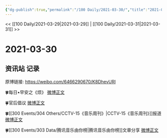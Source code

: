 ```yaml
---
{"dg-publish":true,"permalink":"/100 Daily/2021-03-30/","title":"2021-03-30","created":"2023-04-09T15:17:26.020+08:00","updated":"2023-04-09T15:18:04.084+08:00"}
---
```



<< [[100 Daily/2021-03-29\|2021-03-29]] | [[100 Daily/2021-03-31\|2021-03-31]] >>

# 2021-03-30

## 资讯站 记录

原博链接: https://weibo.com/6466290670/K8DhevURl

🍀每日•早安之《烦》 [微博正文](https://weibo.com/6466290670/K8xId0ZZ1)

🍀官后倡议 [微博正文](https://weibo.com/6466290670/K8BeOn60e)

🍀[[300 Events/304 Others/CCTV-15《音乐周刊》\|CCTV-15《音乐周刊》]]报道 [微博正文](https://weibo.com/6466290670/K8AgH1VQG)

🍀[[300 Events/303 Data/腾讯音乐由你榜\|腾讯音乐由你榜]]文章分享 [微博正文](https://weibo.com/6466290670/K8Ca6pebP)
